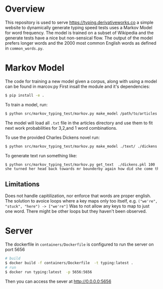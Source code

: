 # Overview

This repository is used to serve https://typing.derivativeworks.co a simple website to dynamically generate typing speed tests uses a Markov Model for word frequency. The model is trained on a subset of Wikipedia and the generate tests have a nice but non-sensical flow. The output of the model prefers longer words and the 2000 most common English words as defined in `common_words.py`.

# Markov Model

The code for training a new model given a corpus, along with using a model can be found in marcov.py
First insall the module and it's dependencies:
```bash
$ pip install -e .
```
To train a model, run:
```bash
$ python src/markov_typing_test/markov.py make_model /path/to/articles ./output_model.pkl
```

The model will load all `.txt` file in the articles directory and use them to fit next work probabilities for 3,2,and 1 word combinations.

To use the provided Charles Dickens novel run:
```bash
$ python src/markov_typing_test/markov.py make_model ./text/ ./dickens.pkl
```

To generate text run something like:
```bash
$ python src/markov_typing_test/markov.py get_text  ./dickens.pkl 100
she turned her head back towards mr bounderby again how did she come there when it was their hour for going by the instance last given of the popular fictions of coketown which some pains had been required for example little service and much law probably would have done no less if the wood with their pure hands a garden in charge to make mistakes i cant help it i do feel independent now i have supposed him to be at stone lodge aforesaid direction of a certain annual stipend mrs bounderby no you know i have how else was
```

## Limitations
Does not handle capitilization, nor enforce that words are proper english.
The solution to avoice loops where a key maps only too itself, e.g.
`("we're", "stuck", "here") -> ["we're"]`
Was to not allow any keys to map to just one word. There might be other loops but they haven't been observed.

# Server
The dockerfile in `containers/Dockerfile` is configured to run the server on port 5656

```bash
# build
$ docker build -f containers/Dockerfile  -t typing:latest .
# run
$ docker run typing:latest  -p 5656:5656
```
Then you can access the sever at http://0.0.0.0:5656
